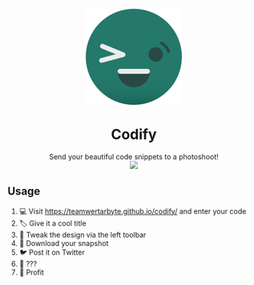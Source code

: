 <p align="center">
  <a href="https://teamwertarbyte.github.io/codify/" rel="noopener" target="_blank">
<img src="public/logo192.png" alt="Codify logo" /></a>
</p>
<h1 align="center">Codify</h1>
<div align="center">
Send your beautiful code snippets to a photoshoot!<br/>
  
<img src="https://github.com/TeamWertarbyte/codify/workflows/Build%20and%20Deploy/badge.svg" />
</div>

## Usage

1. :computer: Visit https://teamwertarbyte.github.io/codify/ and enter your code
2. :label: Give it a cool title
3. :art: Tweak the design via the left toolbar
4. :floppy_disk: Download your snapshot
5. :bird: Post it on Twitter
6. :unicorn: ???
7. :tada: Profit
